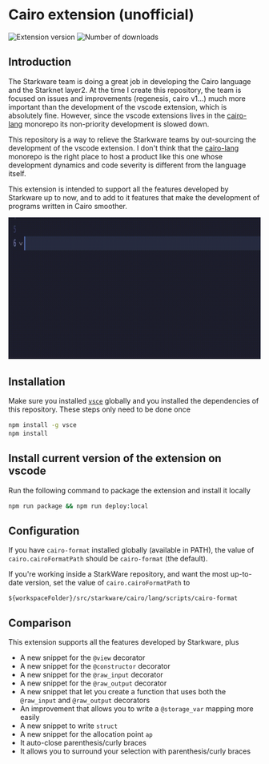 # Cairo extension (unofficial)

<p>
<img src="https://vsmarketplacebadge.apphb.com/version/qdqd.cairo-unofficial.svg" alt="Extension version"/>
<img src="https://vsmarketplacebadge.apphb.com/downloads/qdqd.cairo-unofficial.svg" alt="Number of downloads"/>
</p>

## Introduction

The Starkware team is doing a great job in developing the Cairo language and the Starknet layer2. At the time I create this repository, the team is focused on issues and improvements (regenesis, cairo v1...) much more important than the development of the vscode extension, which is absolutely fine. However, since the vscode extensions lives in the [cairo-lang](https://github.com/starkware-libs/cairo-lang) monorepo its non-priority development is slowed down.

This repository is a way to relieve the Starkware teams by out-sourcing the development of the vscode extension. I don't think that the [cairo-lang](https://github.com/starkware-libs/cairo-lang) monorepo is the right place to host a product like this one whose development dynamics and code severity is different from the language itself.

This extension is intended to support all the features developed by Starkware up to now, and to add to it features that make the development of programs written in Cairo smoother.

![preview of the extension](./documentation/preview.gif)

## Installation

Make sure you installed [`vsce`](https://www.npmjs.com/package/vsce) globally and you installed the dependencies of this repository. These steps only need to be done once

```bash
npm install -g vsce
npm install
```

## Install current version of the extension on vscode

Run the following command to package the extension and install it locally

```bash
npm run package && npm run deploy:local
```

## Configuration

If you have `cairo-format` installed globally (available in PATH), the value of
`cairo.cairoFormatPath` should be `cairo-format` (the default).

If you're working inside a StarkWare repository, and want the most up-to-date version,
set the value of `cairo.cairoFormatPath` to

```
${workspaceFolder}/src/starkware/cairo/lang/scripts/cairo-format
```

## Comparison

This extension supports all the features developed by Starkware, plus

- A new snippet for the `@view` decorator
- A new snippet for the `@constructor` decorator
- A new snippet for the `@raw_input` decorator
- A new snippet for the `@raw_output` decorator
- A new snippet that let you create a function that uses both the `@raw_input` and `@raw_output` decorators
- An improvement that allows you to write a `@storage_var` mapping more easily
- A new snippet to write `struct`
- A new snippet for the allocation point `ap`
- It auto-close parenthesis/curly braces
- It allows you to surround your selection with parenthesis/curly braces
